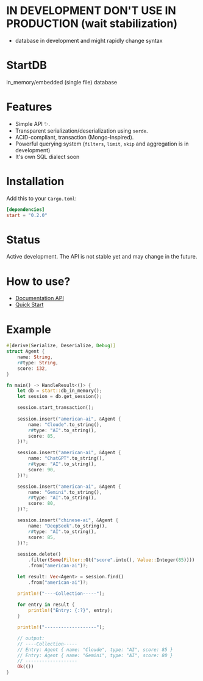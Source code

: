# IN DEVELOPMENT DON'T USE IN PRODUCTION (wait stabilization)

* database in development and might rapidly change syntax

# StartDB

in_memory/embedded (single file) database

# Features

- Simple API ✨.
- Transparent serialization/deserialization using `serde`.
- ACID-compliant, transaction (Mongo-Inspired).
- Powerful querying system (`filters`, `limit`, `skip` and aggregation is in development)
- It's own SQL dialect soon

# Installation

Add this to your `Cargo.toml`:
```toml
[dependencies]
start = "0.2.0"
```

# Status

Active development. The API is not stable yet and may change in the future.

# How to use?

- [Documentation API](doc)
- [Quick Start](quick-start)

# Example
```rust
#[derive(Serialize, Deserialize, Debug)]
struct Agent {
    name: String,
    r#type: String,
    score: i32,
}

fn main() -> HandleResult<()> {
    let db = start::db_in_memory();
    let session = db.get_session();

    session.start_transaction();
    
    session.insert("american-ai", &Agent {
        name: "Cloude".to_string(),
        r#type: "AI".to_string(),
        score: 85,
    })?;

    session.insert("american-ai", &Agent {
        name: "ChatGPT".to_string(),
        r#type: "AI".to_string(),
        score: 90,
    })?;

    session.insert("american-ai", &Agent {
        name: "Gemini".to_string(),
        r#type: "AI".to_string(),
        score: 80,
    })?;

    session.insert("chinese-ai", &Agent {
        name: "DeepSeek".to_string(),
        r#type: "AI".to_string(),
        score: 85,
    })?;
    
    session.delete()
        .filter(Some(Filter::Gt("score".into(), Value::Integer(85))))
        .from("american-ai")?;

    let result: Vec<Agent> = session.find()
        .from("american-ai")?;

    println!("----Collection-----");
    
    for entry in result {
        println!("Entry: {:?}", entry);
    }

    println!("-------------------");

    // output:
    // ----Collection-----
    // Entry: Agent { name: "Cloude", type: "AI", score: 85 }
    // Entry: Agent { name: "Gemini", type: "AI", score: 80 }
    // -------------------
    Ok(())
}
```